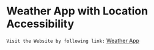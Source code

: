 # Weather App with Location Accessibility

`Visit the Website by following link:` [Weather App](https://weather-app-eight-sand-69.vercel.app/)